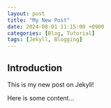 ```yaml
---
layout: post
title: "My New Post"
date: 2024-08-01 11:15:00 +0900
categories: [Blog, Tutorial]
tags: [Jekyll, Blogging]
---
```


## Introduction
This is my new post on Jekyll!

Here is some content...